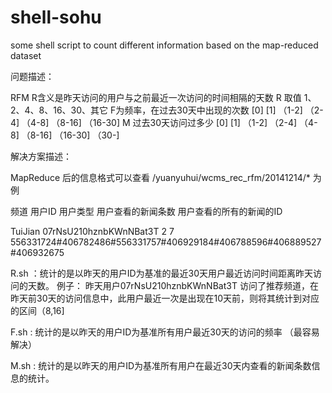 shell-sohu
==========

some shell script to count different information based on the map-reduced dataset 


问题描述： 

RFM 
R含义是昨天访问的用户与之前最近一次访问的时间相隔的天数
R 取值 1、2、4、8、16、30、其它
F为频率，在过去30天中出现的次数
[0]
[1]
（1-2]
（2-4]
（4-8]
（8-16]
（16-30]
M 过去30天访问过多少
[0]
[1]
（1-2]
（2-4]
（4-8]
（8-16]
（16-30]
（30-]


解决方案描述：

MapReduce 后的信息格式可以查看 /yuanyuhui/wcms_rec_rfm/20141214/* 为例

频道    用户ID                 用户类型 用户查看的新闻条数   用户查看的所有的新闻的ID

TuiJian  07rNsU210hznbKWnNBat3T  2           7                556331724#406782486#556331757#406929184#406788596#406889527#406932675


R.sh ：统计的是以昨天的用户ID为基准的最近30天用户最近访问时间距离昨天访问的天数。
例子：
昨天用户07rNsU210hznbKWnNBat3T   访问了推荐频道，在昨天前30天的访问信息中，此用户最近一次是出现在10天前，则将其统计到对应的区间（8,16]

F.sh : 统计的是以昨天的用户ID为基准所有用户最近30天的访问的频率 （最容易解决）

M.sh : 统计的是以昨天的用户ID为基准所有用户在最近30天内查看的新闻条数信息的统计。


